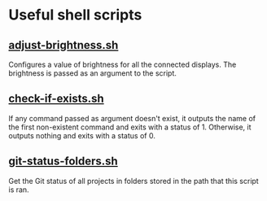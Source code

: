 # Useful shell scripts

## [adjust-brightness.sh](scripts/adjust-brightness.sh)

Configures a value of brightness for all the connected displays. The brightness is passed as an argument to the script.

## [check-if-exists.sh](scripts/check-if-exists.sh)

If any command passed as argument doesn't exist, it outputs the name of the first non-existent command and exits with a status of 1. Otherwise, it outputs nothing and exits with a status of 0.

## [git-status-folders.sh](scripts/git-status-folders.sh)

Get the Git status of all projects in folders stored in the path that this script is ran.
